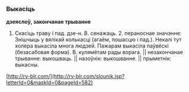 ### Выкасіць
**дзеяслоў, закончанае трыванне**

1. Скасіць траву і пад. дзе-н. В. сенажаць. 2. пераноснае значэнне: Знішчыць у вялікай колькасці (агаём, пошасцю і пад.). Некалі тут холера выкасіла многа людзей. Пажарам выкасіла паўвёскі (безасабовая форма). В. кулямётам рады ворага. || незакончанае трыванне: выкошваць. || назоўнік: выкошванне. || прыметнік: выкасны.

<a rel="author">[http://rv-blr.com/](http://rv-blr.com/slounik.jsp?letterId=0&maskId=0&pageId=582)</a>
